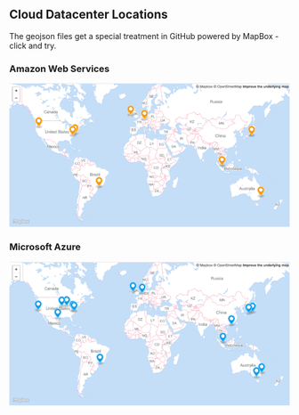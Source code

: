 ## Cloud Datacenter Locations

The geojson files get a special treatment in GitHub powered by MapBox - click and try.

### Amazon Web Services

![](https://github.com/lwieske/cloud-datacenter-locations/blob/master/amazon.png)

### Microsoft Azure

![](https://github.com/lwieske/cloud-datacenter-locations/blob/master/microsoft.png)
